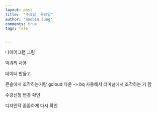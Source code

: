 ```yaml
---
layout: post
title:  "수요일, 목요일"
author: "Soobin Jung"
comments: true
tags: Tale


---
```


다이어그램 그림

빅쿼리 사용 

데이터 만들고

콘솔에서 조작하는거랑 gcloud 다운 -> bq 사용해서 터미널에서 조작하는 거 함

수강신청 변경 확인

디자인닥 꼼꼼하게 다시 확인

